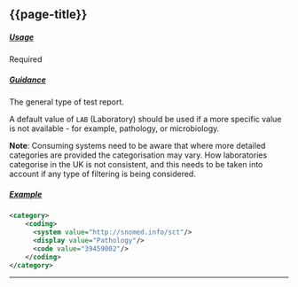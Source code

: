 ## {{page-title}}

<h5><ins>Usage</ins></h5>

<span class="mro-circle required" title="Required"></span> Required

<h5><ins>Guidance</ins></h5>

The general type of test report. 

A default value of `LAB` (Laboratory) should be used if a more specific value is not available - for example, pathology, or microbiology.


<div class="nhsd-a-box nhsd-a-box--bg-light-blue nhsd-!t-margin-bottom-6 nhsd-t-body">
    <b>Note</b>: Consuming systems need to be aware that where more detailed categories are provided the categorisation may vary. How laboratories categorise in the UK is not consistent, and this needs to be taken into account if any type of filtering is being considered.
</div>

<h5><ins>Example</ins></h5>

```xml
<category>
    <coding>
      <system value="http://snomed.info/sct"/>
      <display value="Pathology"/>
      <code value="39459002"/>
    </coding>
</category>
```

---